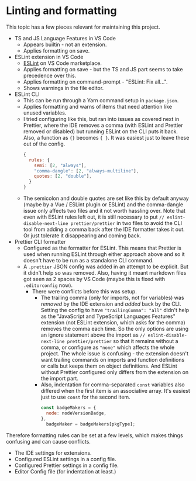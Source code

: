 # Linting and formatting

This topic has a few pieces relevant for maintaining this project.

- TS and JS Language Features in VS Code
    - Appears builtin - not an extension.
    - Applies formatting on save.
- ESLint extension in VS Code
    - [ESLint](https://marketplace.visualstudio.com/items?itemName=dbaeumer.vscode-eslint) on VS Code marketplace.
    - Applies formatting on save - but the TS and JS part seems to take precedence over this.
    - Applies formatting on command-prompt - "ESLint: Fix all...".
    - Shows warnings in the file editor.
- ESLint CLI
    - This can be run through a Yarn command setup in `package.json`.
    - Applies formatting and warns of items that need attention like unused variables.
    - I tried configuring like this, but ran into issues as covered next in Prettier, where the IDE removes a comma (with ESLint and Prettier removed or disabled) but running ESLint on the CLI puts it back. Also, a function as `{}` becomes `{ }`. It was easiest just to leave these out of the config.
        ```javascript
        {
          rules: {
            semi: [2, "always"],
            "comma-dangle": [2, "always-multiline"],
            quotes: [2, "double"],
          }
        }
        ```
    - The semicolon and double quotes are set like this by default anyway (maybe by a Vue / ESLint plugin or ESLint) and the comma-dangle issue only affects two files and it not worth hassling over. Note that even with ESLint rules left out, it is still necessary to put `// eslint-disable-next-line prettier/prettier` in two files to avoid the CLI tool from adding a comma back after the IDE formatter takes it out. Or just tolerate it disappearing and coming back.
- Prettier CLI formatter
    - Configured as the formatter for ESLint. This means that Prettier is used when running ESLint through either approach above and so it doesn't have to be run as a standalone CLI command.
    - A `.prettier` JSON config was added in an attempt to be explicit. But it didn't help so was removed. Also, having it meant markdown files got seen as 2 spaces by VS Code (maybe this is fixed with `.editorconfig` now).
        - There were conflicts before this was setup.
            - The trailing comma (only for imports, not for variables) was _removed_ by the IDE extension and _added_ back by the CLI. Setting the config to have `"trailingComma": "all"` didn't help as the "JavaScript and TypeScript Languages Features" extension (not ESLint extension, which asks for the comma) removes the comma each time. So the only options are using an ignore statement above the import as `// eslint-disable-next-line prettier/prettier` so that it remains without a comma, or configure as `"none"` which affects the whole project. The whole issue is confusing - the extension doesn't want trailing commands on imports and function definitions or calls but keeps them on object definitions. And ESLint without Prettier configured only differs from the extension on the import part.
            - Also, indentation for comma-separated `const` variables also differed when the first item is an associative array. It's easiest just to use `const` for the second item.
                ```javascript
                const badgeMakers = {
                  node: nodeVersionBadge,
                },
                  badgeMaker = badgeMakers[pkgType];
                ```

Therefore formatting rules can be set at a few levels, which makes things confusing and can cause conflicts.

- The IDE settings for extensions.
- Configured ESLint settings in a config file.
- Configured Prettier settings in a config file.
- Editor Config file (for indentation at least.)
